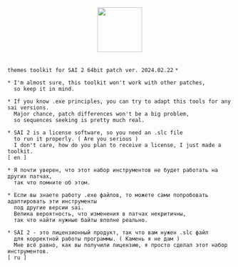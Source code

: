 <div align="center">
  <img src="https://github.com/supchyan/yum2-theme-toolkit/assets/123704468/48fec1a2-a37a-4ecb-8c19-903ad66074f5" height="100" />
</div>
<br />

`themes toolkit for SAI 2 64bit patch ver. 2024.02.22` `*`

``` 
* I'm almost sure, this toolkit won't work with other patches,
  so keep it in mind.

* If you know .exe principles, you can try to adapt this tools for any sai versions.
  Major chance, patch differences won't be a big problem,
  so sequences seeking is pretty much real.

* SAI 2 is a license software, so you need an .slc file
  to run it properly. ( Are you serious )
  I don't care, how do you plan to receive a license, I just made a toolkit.
[ en ]
```
``` 
* Я почти уверен, что этот набор инструментов не будет работать на других патчах,
  так что помните об этом.

* Если вы знаете работу .exe файлов, то можете сами попробовать адаптировать эти инструменты
  под другие версии sai.
  Велика вероятность, что изменения в патчах некритичны,
  так что найти нужные байты вполне реально.

* SAI 2 - это лицензионный продукт, так что вам нужен .slc файл
  для корректной работы программы. ( Камень я не дам )
  Мне всё равно, как вы получили лицензию, я просто сделал этот набор инструментов.
[ ru ]
```
